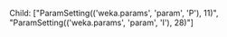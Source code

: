 Child: ["ParamSetting(('weka.params', 'param', 'P'), 11)", "ParamSetting(('weka.params', 'param', 'I'), 28)"]